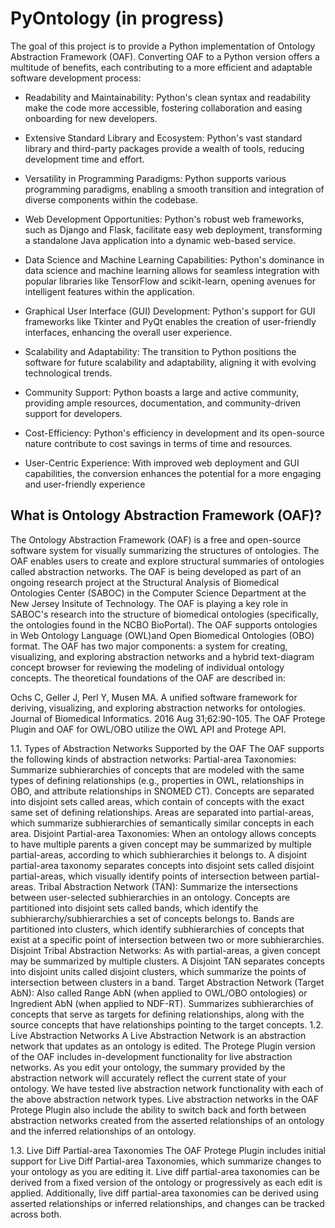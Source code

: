 # PyOntology (in progress)

The goal of this project is to provide a Python implementation of Ontology Abstraction Framework (OAF). Converting OAF to a Python version offers a multitude of benefits, each contributing to a more efficient and adaptable software development process:

- Readability and Maintainability: Python's clean syntax and readability make the code more accessible, fostering collaboration and easing onboarding for new developers.

- Extensive Standard Library and Ecosystem: Python's vast standard library and third-party packages provide a wealth of tools, reducing development time and effort.

- Versatility in Programming Paradigms: Python supports various programming paradigms, enabling a smooth transition and integration of diverse components within the codebase.

- Web Development Opportunities: Python's robust web frameworks, such as Django and Flask, facilitate easy web deployment, transforming a standalone Java application into a dynamic web-based service.

- Data Science and Machine Learning Capabilities: Python's dominance in data science and machine learning allows for seamless integration with popular libraries like TensorFlow and scikit-learn, opening avenues for intelligent features within the application.

- Graphical User Interface (GUI) Development: Python's support for GUI frameworks like Tkinter and PyQt enables the creation of user-friendly interfaces, enhancing the overall user experience.

- Scalability and Adaptability: The transition to Python positions the software for future scalability and adaptability, aligning it with evolving technological trends.

- Community Support: Python boasts a large and active community, providing ample resources, documentation, and community-driven support for developers.

- Cost-Efficiency: Python's efficiency in development and its open-source nature contribute to cost savings in terms of time and resources.

- User-Centric Experience: With improved web deployment and GUI capabilities, the conversion enhances the potential for a more engaging and user-friendly experience


## What is Ontology Abstraction Framework (OAF)?
The Ontology Abstraction Framework (OAF) is a free and open-source software system for visually summarizing the structures of ontologies. The OAF enables users to create and explore structural summaries of ontologies called abstraction networks. The OAF is being developed as part of an ongoing research project at the Structural Analysis of Biomedical Ontologies Center (SABOC) in the Computer Science Department at the New Jersey Insitute of Technology. The OAF is playing a key role in SABOC's research into the structure of biomedical ontologies (specifically, the ontologies found in the NCBO BioPortal).
The OAF supports ontologies in Web Ontology Language (OWL)and Open Biomedical Ontologies (OBO) format. The OAF has two major components: a system for creating, visualizing, and exploring abstraction networks and a hybrid text-diagram concept browser for reviewing the modeling of individual ontology concepts. The theoretical foundations of the OAF are described in:

Ochs C, Geller J, Perl Y, Musen MA.
A unified software framework for deriving, visualizing, and exploring abstraction networks for ontologies.
Journal of Biomedical Informatics. 2016 Aug 31;62:90-105.
The OAF Protege Plugin and OAF for OWL/OBO utilize the OWL API and Protege API.

1.1. Types of Abstraction Networks Supported by the OAF
The OAF supports the following kinds of abstraction networks:
Partial-area Taxonomies: Summarize subhierarchies of concepts that are modeled with the same types of defining relationships (e.g., properties in OWL, relationships in OBO, and attribute relationships in SNOMED CT). Concepts are separated into disjoint sets called areas, which contain of concepts with the exact same set of defining relationships. Areas are separated into partial-areas, which summarize subhierarchies of semantically similar concepts in each area.
Disjoint Partial-area Taxonomies: When an ontology allows concepts to have multiple parents a given concept may be summarized by multiple partial-areas, according to which subhierarchies it belongs to. A disjoint partial-area taxonomy separates concepts into disjoint sets called disjoint partial-areas, which visually identify points of intersection between partial-areas.
Tribal Abstraction Network (TAN): Summarize the intersections between user-selected subhierarchies in an ontology. Concepts are partitioned into disjoint sets called bands, which identify the subhierarchy/subhierarchies a set of concepts belongs to. Bands are partitioned into clusters, which identify subhierarchies of concepts that exist at a specific point of intersection between two or more subhierarchies.
Disjoint Tribal Abstraction Networks: As with partial-areas, a given concept may be summarized by multiple clusters. A Disjoint TAN separates concepts into disjoint units called disjoint clusters, which summarize the points of intersection between clusters in a band.
Target Abstraction Network (Target AbN): Also called Range AbN (when applied to OWL/OBO ontologies) or Ingredient AbN (when applied to NDF-RT). Summarizes subhierarchies of concepts that serve as targets for defining relationships, along with the source concepts that have relationships pointing to the target concepts.
1.2. Live Abstraction Networks
A Live Abstraction Network is an abstraction network that updates as an ontology is edited. The Protege Plugin version of the OAF includes in-development functionality for live abstraction networks. As you edit your ontology, the summary provided by the abstraction network will accurately reflect the current state of your ontology. We have tested live abstraction network functionality with each of the above abstraction network types.
Live abstraction networks in the OAF Protege Plugin also include the ability to switch back and forth between abstraction networks created from the asserted relationships of an ontology and the inferred relationships of an ontology.

1.3. Live Diff Partial-area Taxonomies
The OAF Protege Plugin includes initial support for Live Diff Partial-area Taxonomies, which summarize changes to your ontology as you are editing it. Live diff partial-area taxonomies can be derived from a fixed version of the ontology or progressively as each edit is applied. Additionally, live diff partial-area taxonomies can be derived using asserted relationships or inferred relationships, and changes can be tracked across both.

